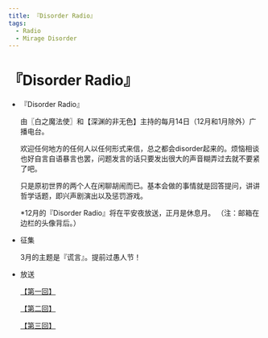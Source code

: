 ```yaml
---
title: 『Disorder Radio』
tags:
  - Radio
  - Mirage Disorder
---
```


# 『Disorder Radio』

- 『Disorder Radio』

   由〖白之魔法使〗和【深渊的非无色】主持的每月14日（12月和1月除外）广播电台。

   欢迎任何地方的任何人以任何形式来信，总之都会disorder起来的。烦恼相谈也好自言自语暴言也罢，问题发言的话只要发出很大的声音糊弄过去就不要紧了吧。

   只是原初世界的两个人在闲聊胡闹而已。基本会做的事情就是回答提问，讲讲哲学话题，即兴声剧演出以及惩罚游戏。

   *12月的『Disorder Radio』将在平安夜放送，正月是休息月。
   （注：邮箱在边栏的头像背后。）



- 征集

     3月的主题是『谎言』。提前过愚人节！


- 放送

    [【第一回】](https://luciasnote.space/_posts/2020-12-24-Disorder-Radio-1/)
    
    
    [【第二回】](https://luciasnote.space/_posts/2021-02-14-Disorder-Radio-2/)


    [【第三回】](https://luciasnote.space/_posts/2021-03-14-Disorder-Radio-3/)
    


